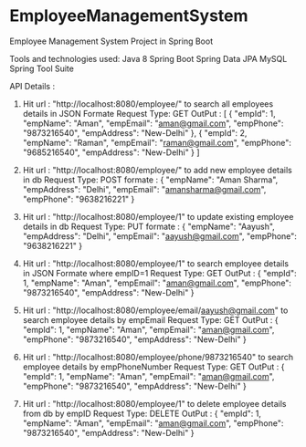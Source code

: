 # EmployeeManagementSystem
Employee Management System Project in Spring Boot

Tools and technologies used:
    Java 8
    Spring Boot
    Spring Data JPA
    MySQL
    Spring Tool Suite 
    
API Details :


1) Hit url : "http://localhost:8080/employee/" to search all employees details in JSON Formate 
Request Type: GET
OutPut : [
    {
        "empId": 1,
        "empName": "Aman",
        "empEmail": "aman@gmail.com",
        "empPhone": "9873216540",
        "empAddress": "New-Delhi"
    },
    {
        "empId": 2,
        "empName": "Raman",
        "empEmail": "raman@gmail.com",
        "empPhone": "9685216540",
        "empAddress": "New-Delhi"
    }
]

2) Hit url : "http://localhost:8080/employee/" to add new employee details in db
Request Type: POST
formate :  {
        "empName": "Aman Sharma",
        "empAddress": "Delhi",
        "empEmail": "amansharma@gmail.com",
        "empPhone": "9638216221"
    }
    

3) Hit url : "http://localhost:8080/employee/1" to update existing employee details in db
Request Type: PUT
formate :  {
        "empName": "Aayush",
        "empAddress": "Delhi",
        "empEmail": "aayush@gmail.com",
        "empPhone": "9638216221"
    }    

4) Hit url : "http://localhost:8080/employee/1" to search employee details in JSON Formate where empID=1 
Request Type: GET
OutPut :  {
        "empId": 1,
        "empName": "Aman",
        "empEmail": "aman@gmail.com",
        "empPhone": "9873216540",
        "empAddress": "New-Delhi"
    }
    
5) Hit url : "http://localhost:8080/employee/email/aayush@gmail.com" to search employee details by empEmail 
Request Type: GET
OutPut :  {
        "empId": 1,
        "empName": "Aman",
        "empEmail": "aman@gmail.com",
        "empPhone": "9873216540",
        "empAddress": "New-Delhi"
    }    

6) Hit url : "http://localhost:8080/employee/phone/9873216540" to search employee details by empPhoneNumber 
Request Type: GET
OutPut :  {
        "empId": 1,
        "empName": "Aman",
        "empEmail": "aman@gmail.com",
        "empPhone": "9873216540",
        "empAddress": "New-Delhi"
    }    


7) Hit url : "http://localhost:8080/employee/1" to delete employee details from db by empID
Request Type: DELETE
OutPut :  {
        "empId": 1,
        "empName": "Aman",
        "empEmail": "aman@gmail.com",
        "empPhone": "9873216540",
        "empAddress": "New-Delhi"
    }   

